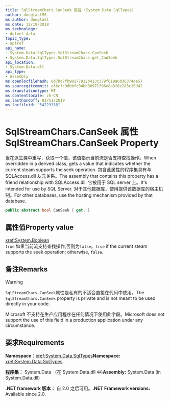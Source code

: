 ```yaml
---
title: SqlStreamChars.CanSeek 属性 (System.Data.SqlTypes)
author: douglaslMS
ms.author: douglasl
ms.date: 12/19/2018
ms.technology:
- dotnet-data
topic_type:
- apiref
api_name:
- System.Data.SqlTypes.SqlStreamChars.CanSeek
- System.Data.SqlTypes.SqlStreamChars.get_CanSeek
api_location:
- System.Data.dll
api_type:
- Assembly
ms.openlocfilehash: 8d7bd7fb90177932b413c379f618a6d36374de57
ms.sourcegitcommit: a36cfc9dbbfc04bd88971f96e8a3f8e283c15d42
ms.translationtype: MT
ms.contentlocale: zh-CN
ms.lasthandoff: 01/11/2019
ms.locfileid: "54223138"
---
```

# <a name="sqlstreamcharscanseek-property"></a><span data-ttu-id="17f72-102">SqlStreamChars.CanSeek 属性</span><span class="sxs-lookup"><span data-stu-id="17f72-102">SqlStreamChars.CanSeek Property</span></span>

<span data-ttu-id="17f72-103">当在派生类中重写，获取一个值，该值指示当前流是否支持查找操作。</span><span class="sxs-lookup"><span data-stu-id="17f72-103">When overridden in a derived class, gets a value that indicates whether the current steam supports the seek operation.</span></span> <span data-ttu-id="17f72-104">包含此属性的程序集具有与 SQLAccess.dll 友元关系。</span><span class="sxs-lookup"><span data-stu-id="17f72-104">The assembly that contains this property has a friend relationship with SQLAccess.dll.</span></span> <span data-ttu-id="17f72-105">它被用于 SQL server 上。</span><span class="sxs-lookup"><span data-stu-id="17f72-105">It's intended for use by SQL Server.</span></span> <span data-ttu-id="17f72-106">对于其他数据库，使用提供该数据库的宿主机制。</span><span class="sxs-lookup"><span data-stu-id="17f72-106">For other databases, use the hosting mechanism provided by that database.</span></span>

```csharp
public abstract bool CanSeek { get; }
```

## <a name="property-value"></a><span data-ttu-id="17f72-107">属性值</span><span class="sxs-lookup"><span data-stu-id="17f72-107">Property value</span></span>

<xref:System.Boolean>\
<span data-ttu-id="17f72-108">`true` 如果当前流支持查找操作;否则为`false`。</span><span class="sxs-lookup"><span data-stu-id="17f72-108">`true` if the current steam supports the seek operation; otherwise, `false`.</span></span>

## <a name="remarks"></a><span data-ttu-id="17f72-109">备注</span><span class="sxs-lookup"><span data-stu-id="17f72-109">Remarks</span></span>

> [!WARNING]
> <span data-ttu-id="17f72-110">`SqlStreamChars.CanSeek`属性是私有的不适合直接在代码中使用。</span><span class="sxs-lookup"><span data-stu-id="17f72-110">The `SqlStreamChars.CanSeek` property is private and is not meant to be used directly in your code.</span></span>
>
> <span data-ttu-id="17f72-111">Microsoft 不支持在生产应用程序在任何情况下使用此字段。</span><span class="sxs-lookup"><span data-stu-id="17f72-111">Microsoft does not support the use of this field in a production application under any circumstance.</span></span>

## <a name="requirements"></a><span data-ttu-id="17f72-112">要求</span><span class="sxs-lookup"><span data-stu-id="17f72-112">Requirements</span></span>

<span data-ttu-id="17f72-113">**Namespace**：<xref:System.Data.SqlTypes></span><span class="sxs-lookup"><span data-stu-id="17f72-113">**Namespace:** <xref:System.Data.SqlTypes></span></span>

<span data-ttu-id="17f72-114">**程序集：** System.Data （在 System.Data.dll 中)</span><span class="sxs-lookup"><span data-stu-id="17f72-114">**Assembly:** System.Data (in System.Data.dll)</span></span>

<span data-ttu-id="17f72-115">**.NET framework 版本：** 自 2.0 之后可用。</span><span class="sxs-lookup"><span data-stu-id="17f72-115">**.NET Framework versions:** Available since 2.0.</span></span>